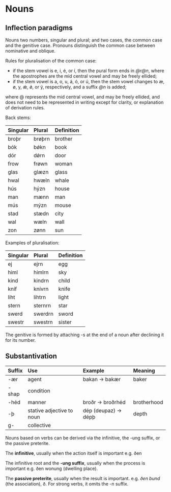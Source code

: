 # Nouns

## Inflection paradigms

Nouns two numbers, singular and plural; and two cases, the common case and the genitive case. Pronouns distinguish the common case between nominative and oblique.

Rules for pluralisation of the common case:

- if the stem vowel is e, i, é, or í, then the pural form ends in _@r@n_, where the apostrophes are the mid central vowel and may be freely ellided;
- if the stem vowel is a, o, u, á, ó, or ú, then the stem vowel changes to æ, ø, y, ǽ, ǿ, or ý, respectively, and a suffix _@n_ is added;

where @ represents the mid central vowel, and may be freely ellided, and does not need to be represented in writing except for clarity, or explanation of derivation rules.

Back stems:

| Singular | Plural | Definition |
|:---------|:-------|:-----------|
| broþr    | brøþrn | brother    |
| bók      | bǿkn   | book       |
| dór      | dǿrn   | door       |
| frow     | frøwn  | woman      |
| glas     | glæzn  | glass      |
| hwal     | hwæln  | whale      |
| hús      | hýzn   | house      |
| man      | mænn   | man        |
| mús      | mýzn   | mouse      |
| stad     | stædn  | city       |
| wal      | wæln   | wall       |
| zon      | zønn   | sun        |

Examples of pluralisation:

| Singular | Plural  | Definition |
|:---------|:--------|:-----------|
| ej       | ejrn    | egg        |
| himl     | himlrn  | sky        |
| kind     | kindrn  | child      |
| kníf     | knívrn  | knife      |
| liht     | lihtrn  | light      |
| stern    | sternrn | star       |
| swerd    | swerdrn | sword      |
| swestr   | swestrn | sister     |

The genitive is formed by attaching -s at the end of a noun after declining it for its number.

## Substantivation

| Suffix | Use                       | Example             | Meaning     |
|:-------|:--------------------------|:--------------------|:------------|
| -ær    | agent                     | bakan → bakær       | baker       |
| -shap  | condition                 |                     |             |
| -héd   | manner                    | broðr → broðrhéd    | brotherhood |
| -þ     | stative adjective to noun | dép (deupaz) → dépþ | depth       |
| g-     | collective                |                     |             |

Nouns based on verbs can be derived via the infinitive, the -ung suffix, or the passive preterite.

The __infinitive__, usually when the action itself is important e.g. ðen

The infinitive root and the __-ung suffix__, usually when the process is important e.g. ðen wonung (dwelling place).

The __passive preterite__, usually when the result is important. e.g. _ðen bund_ (the association), ð. For strong verbs, it omits the -n suffix.
